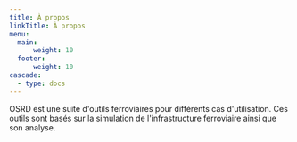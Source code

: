 ```yaml
---
title: À propos
linkTitle: À propos
menu: 
  main:
      weight: 10
  footer:
      weight: 10
cascade:
  - type: docs
---
```


OSRD est une suite d'outils ferroviaires pour différents cas d'utilisation. Ces outils sont basés sur la simulation de l'infrastructure ferroviaire ainsi que son analyse.
